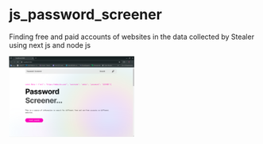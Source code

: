 # js_password_screener
Finding free and paid accounts of websites in the data collected by Stealer using next js and node js

<img src="./banner1.png" style="width: 50%" />
